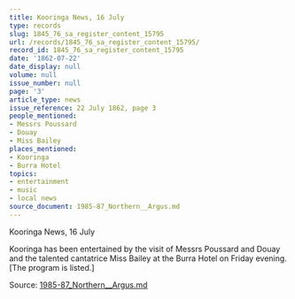 ```yaml
---
title: Kooringa News, 16 July
type: records
slug: 1845_76_sa_register_content_15795
url: /records/1845_76_sa_register_content_15795/
record_id: 1845_76_sa_register_content_15795
date: '1862-07-22'
date_display: null
volume: null
issue_number: null
page: '3'
article_type: news
issue_reference: 22 July 1862, page 3
people_mentioned:
- Messrs Poussard
- Douay
- Miss Bailey
places_mentioned:
- Kooringa
- Burra Hotel
topics:
- entertainment
- music
- local news
source_document: 1985-87_Northern__Argus.md
---
```


Kooringa News, 16 July

Kooringa has been entertained by the visit of Messrs Poussard and Douay and the talented cantatrice Miss Bailey at the Burra Hotel on Friday evening.  [The program is listed.]

Source: [1985-87_Northern__Argus.md](/downloads/markdown/1985-87_Northern__Argus.md)
